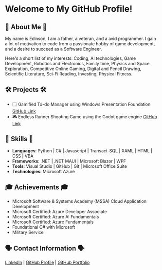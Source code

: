 # Welcome to My GitHub Profile!

## 👋 About Me 👋
My name is Edinson, I am a father, a veteran, and a avid programmer. I gain a lot of motivation to code from a passionate hobby of game development, and a desire to succeed as a Software Engineer.

Here's a short list of my interests: Coding, AI technologies, Game Development, Robotics and Electronics, Family time, Physics and Space Exploration, Competitive Online Gaming, Digital and Pencil Drawing, Scientific Literature, Sci-Fi Reading, Investing, Physical Fitness.

## 🛠 Projects 🛠
- 🗔 Gamified To-do Manager using Windows Presentation Foundation [GitHub Link](https://github.com/nosnid3-portfolio/ToDoManager)
- 🎮 Endless Runner Shooting Game using the Godot game engine [GitHub Link](https://github.com/nosnid3-portfolio/NinjaTrainingGrounds)

## 🔋 Skills 🔋
- **Languages**: Python | C# | Javascript | Transact-SQL | XAML | HTML | CSS | VBA
- **Frameworks**: .NET | .NET MAUI | Microsoft Blazor | WPF
- **Tools**: Visual Studio | GitHub | Git | Microsoft Office Suite
- **Technologies**: Microsoft Azure

## 🎓 Achievements 🎓
- Microsoft Software & Systems Academy (MSSA) Cloud Application Development
- Microsoft Certified: Azure Developer Associate
- Microsoft Certified: Azure AI Fundamentals
- Microsoft Certified: Azure Fundamentals
- Foundational C# with Microsoft
- Military Service

## 🗣 Contact Information 🗣
[LinkedIn](https://www.linkedin.com/in/edinson-cabral/) | [GitHub Profile](https://github.com/official-nosnid3/) | [GitHub Portfolio](https://github.com/orgs/nosnid3-portfolio/teams)
